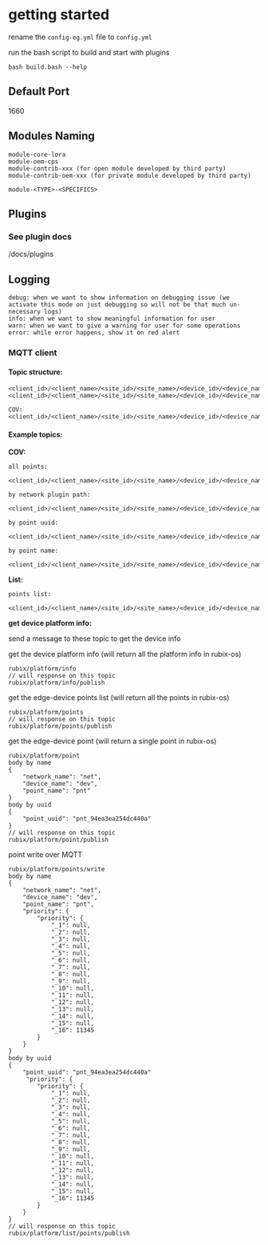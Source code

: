 # getting started

rename the `config-eg.yml` file to `config.yml`

run the bash script to build and start with plugins

```
bash build.bash --help
```

## Default Port

1660

## Modules Naming

```
module-core-lora
module-oem-cps
module-contrib-xxx (for open module developed by third party)
module-contrib-oem-xxx (for private module developed by third party)
```
`module-<TYPE>-<SPECIFICS>`

## Plugins

### See plugin docs

/docs/plugins

## Logging

```
debug: when we want to show information on debugging issue (we activate this mode on just debugging so will not be that much un-necessary logs)
info: when we want to show meaningful information for user
warn: when we want to give a warning for user for some operations
error: while error happens, show it on red alert  
```

### MQTT client

#### Topic structure:

```
<client_id>/<client_name>/<site_id>/<site_name>/<device_id>/<device_name>/rubix/points/value/<event>/...
<client_id>/<client_name>/<site_id>/<site_name>/<device_id>/<device_name>/rubix/points/value/cov/all/<network_plugin_path>/<network_uuid>/<network_name>/<device_uuid>/<device_name>/<point_uuid>/<point_name>
```

```
COV:
<client_id>/<client_name>/<site_id>/<site_name>/<device_id>/<device_name>/rubix/points/value/cov/all/<network_plugin_path>/<network_uuid>/<network_name>/<device_uuid>/<device_name>/<point_uuid>/<point_name>
```

#### Example topics:

**COV:**

```
all points:
  <client_id>/<client_name>/<site_id>/<site_name>/<device_id>/<device_name>/rubix/points/value/cov/all/#

by network plugin path:
  <client_id>/<client_name>/<site_id>/<site_name>/<device_id>/<device_name>/rubix/points/value/cov/all/<network_plugin_path>/+/+/+/+/+/+

by point uuid:
  <client_id>/<client_name>/<site_id>/<site_name>/<device_id>/<device_name>/rubix/points/value/cov/all/+/+/+/+/+/<point_uuid>/+

by point name:
  <client_id>/<client_name>/<site_id>/<site_name>/<device_id>/<device_name>/rubix/points/value/cov/all/+/+/<network_name>/+/<device_name>/+/<point_name>
```

**List:**

```
points list:
  <client_id>/<client_name>/<site_id>/<site_name>/<device_id>/<device_name>/rubix/platform/points/publish
```

**get device platform info:**

send a message to these topic to get the device info

get the device platform info (will return all the platform info in rubix-os)

```
rubix/platform/info
// will response on this topic
rubix/platform/info/publish
```

get the edge-device points list (will return all the points in rubix-os)

```
rubix/platform/points
// will response on this topic
rubix/platform/points/publish
```

get the edge-device point (will return a single point in rubix-os)

```
rubix/platform/point
body by name
{
    "network_name": "net",
    "device_name": "dev",
    "point_name": "pnt"
}
body by uuid
{
    "point_uuid": "pnt_94ea3ea254dc440a"
}
// will response on this topic
rubix/platform/point/publish
```

point write over MQTT

```
rubix/platform/points/write
body by name 
{
    "network_name": "net",
    "device_name": "dev",
    "point_name": "pnt",
    "priority": {
        "priority": {
            "_1": null,
            "_2": null,
            "_3": null,
            "_4": null,
            "_5": null,
            "_6": null,
            "_7": null,
            "_8": null,
            "_9": null,
            "_10": null,
            "_11": null,
            "_12": null,
            "_13": null,
            "_14": null,
            "_15": null,
            "_16": 11345
        }
    }
}
body by uuid
{
    "point_uuid": "pnt_94ea3ea254dc440a"
     "priority": {
        "priority": {
            "_1": null,
            "_2": null,
            "_3": null,
            "_4": null,
            "_5": null,
            "_6": null,
            "_7": null,
            "_8": null,
            "_9": null,
            "_10": null,
            "_11": null,
            "_12": null,
            "_13": null,
            "_14": null,
            "_15": null,
            "_16": 11345
        }
    }
}
// will response on this topic
rubix/platform/list/points/publish
```


